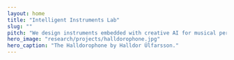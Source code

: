 ```yaml
---
layout: home
title: "Intelligent Instruments Lab"
slug: ""
pitch: "We design instruments embedded with creative AI for musical performance. New instruments for new music! Our aim is to understand ourselves as users of intelligent technologies. "
hero_image: "research/projects/halldorophone.jpg"
hero_caption: "The Halldorophone by Halldor Úlfarsson."
---
```


